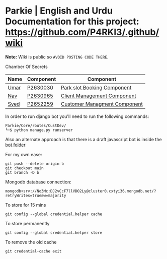# Parkie | English and Urdu Documentation for this project: <https://github.com/P4RKI3/.github/wiki>

**Note:** Wiki is public so `AVOID POSTING CODE THERE`.

Chamber Of Secrets

| Name | Component | Component |
| ----------- | ----------- | ----------- |
| [Umar](https://github.com/itsumarsoomro) | [P2630030](mailto:P2630030@my365.dmu.ac.uk) | [Park slot Booking Component](https://github.com/P4RKI3/.github/wiki/Documentation#park-slot-booking-component) |
| [Nav](https://github.com/navnoor1) | [P2630965](mailto:P2630965@my365.dmu.ac.uk) | [Client Management Component](https://github.com/P4RKI3/.github/wiki/Documentation#client-management-component) |
| [Syed](https://github.com/No3Mc) | [P2652259](mailto:syed.naqvi3@my365.dmu.ac.uk) | [Customer Managment Component](https://github.com/P4RKI3/.github/wiki/Documentation#customer-management-component) |


In order to run django bot you'll need to run the following commands:

    Parkie/Core/routes/CustDev/
    └─$ python manage.py runserver

Also an alternate approach is that there is a draft javascript bot is inside the [bot folder](Core/routes/CustDev/bot/bot.html)



For my own ease:

    git push --delete origin b
    git checkout main
    git branch -D b

Mongodb database connection:

    mongodb+srv://No3Mc:DJ2vCcF7llVDO2Ly@cluster0.cxtyi36.mongodb.net/?retryWrites=true&w=majority


To store for 15 mins

    git config --global credential.helper cache

To store permanently

    git config --global credential.helper store

To remove the old cache

    git credential-cache exit
